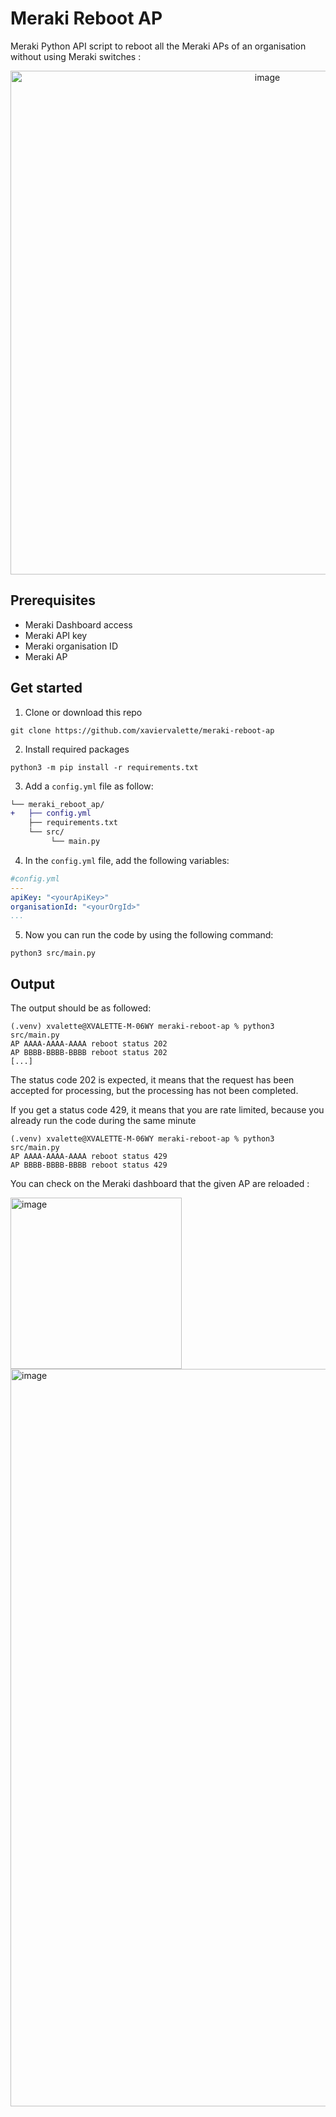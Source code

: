 # Meraki Reboot AP
 Meraki Python API script to reboot all the Meraki APs of an organisation without using Meraki switches :

<p align="center">
 <img width="806" alt="image" src="https://github.com/user-attachments/assets/6a68c84b-d8e0-4ca8-a71e-d96879642d05" />
</p>

## Prerequisites
- Meraki Dashboard access
- Meraki API key
- Meraki organisation ID
- Meraki AP

## Get started
1. Clone or download this repo
```console
git clone https://github.com/xaviervalette/meraki-reboot-ap

```
2. Install required packages
```console
python3 -m pip install -r requirements.txt
```
3. Add a ```config.yml``` file as follow:
```diff
└── meraki_reboot_ap/
+   ├── config.yml
    ├── requirements.txt
    └── src/
         └── main.py  
```
4. In the ```config.yml``` file, add the following variables:
```yaml
#config.yml
---
apiKey: "<yourApiKey>"
organisationId: "<yourOrgId>"
...

```

5. Now you can run the code by using the following command:
```console
python3 src/main.py
```

## Output
The output should be as followed:
```console
(.venv) xvalette@XVALETTE-M-06WY meraki-reboot-ap % python3 src/main.py
AP AAAA-AAAA-AAAA reboot status 202
AP BBBB-BBBB-BBBB reboot status 202
[...]
```

The status code 202 is expected, it means that the request has been accepted for processing, but the processing has not been completed.

If you get a status code 429, it means that you are rate limited, because you already run the code during the same minute

```console
(.venv) xvalette@XVALETTE-M-06WY meraki-reboot-ap % python3 src/main.py
AP AAAA-AAAA-AAAA reboot status 429
AP BBBB-BBBB-BBBB reboot status 429
```

You can check on the Meraki dashboard that the given AP are reloaded :

<img width="274" alt="image" src="https://github.com/user-attachments/assets/e08ac407-be8a-4104-8316-ed918c44986e" />
<img width="1180" alt="image" src="https://github.com/user-attachments/assets/b7f80aeb-546e-4507-92fc-1078e36523f6" />



